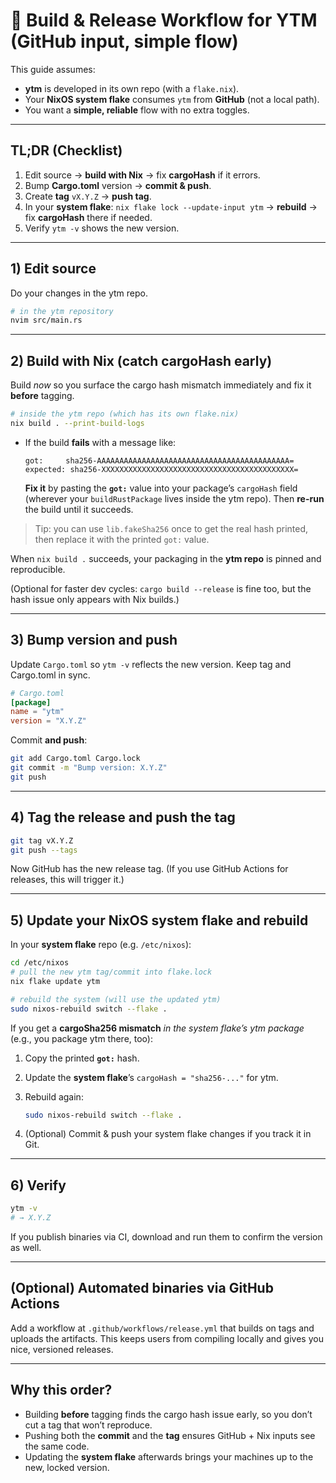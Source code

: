 # 🚀 Build & Release Workflow for YTM (GitHub input, simple flow)

This guide assumes:

- **ytm** is developed in its own repo (with a `flake.nix`).
- Your **NixOS system flake** consumes `ytm` from **GitHub** (not a local path).
- You want a **simple, reliable** flow with no extra toggles.

---

## TL;DR (Checklist)

1) Edit source → **build with Nix** → fix **cargoHash** if it errors.  
2) Bump **Cargo.toml** version → **commit & push**.  
3) Create **tag** `vX.Y.Z` → **push tag**.  
4) In your **system flake**: `nix flake lock --update-input ytm` → **rebuild** → fix **cargoHash** there if needed.  
5) Verify `ytm -v` shows the new version.

---

## 1) Edit source

Do your changes in the ytm repo.

```bash
# in the ytm repository
nvim src/main.rs
```

---

## 2) Build with Nix (catch cargoHash early)

Build *now* so you surface the cargo hash mismatch immediately and fix it **before** tagging.

```bash
# inside the ytm repo (which has its own flake.nix)
nix build . --print-build-logs
```

- If the build **fails** with a message like:
  
  ```
  got:     sha256-AAAAAAAAAAAAAAAAAAAAAAAAAAAAAAAAAAAAAAAAAAA=
  expected: sha256-XXXXXXXXXXXXXXXXXXXXXXXXXXXXXXXXXXXXXXXXXXX=
  ```
  
  **Fix it** by pasting the **`got:`** value into your package’s `cargoHash` field (wherever your `buildRustPackage` lives inside the ytm repo). Then **re-run** the build until it succeeds.

> Tip: you can use `lib.fakeSha256` once to get the real hash printed, then replace it with the printed `got:` value.

When `nix build .` succeeds, your packaging in the **ytm repo** is pinned and reproducible.

(Optional for faster dev cycles: `cargo build --release` is fine too, but the hash issue only appears with Nix builds.)

---

## 3) Bump version **and push**

Update `Cargo.toml` so `ytm -v` reflects the new version. Keep tag and Cargo.toml in sync.

```toml
# Cargo.toml
[package]
name = "ytm"
version = "X.Y.Z"
```

Commit **and push**:

```bash
git add Cargo.toml Cargo.lock
git commit -m "Bump version: X.Y.Z"
git push
```

---

## 4) Tag the release **and push the tag**

```bash
git tag vX.Y.Z
git push --tags
```

Now GitHub has the new release tag. (If you use GitHub Actions for releases, this will trigger it.)

---

## 5) Update your **NixOS system flake** and rebuild

In your **system flake** repo (e.g. `/etc/nixos`):

```bash
cd /etc/nixos
# pull the new ytm tag/commit into flake.lock
nix flake update ytm

# rebuild the system (will use the updated ytm)
sudo nixos-rebuild switch --flake .
```

If you get a **cargoSha256 mismatch** *in the system flake’s ytm package* (e.g., you package ytm there, too):

1. Copy the printed **`got:`** hash.
2. Update the **system flake**’s `cargoHash = "sha256-..."` for ytm.
3. Rebuild again:
   
   ```bash
   sudo nixos-rebuild switch --flake .
   ```
4. (Optional) Commit & push your system flake changes if you track it in Git.

---

## 6) Verify

```bash
ytm -v
# → X.Y.Z
```

If you publish binaries via CI, download and run them to confirm the version as well.

---

## (Optional) Automated binaries via GitHub Actions

Add a workflow at `.github/workflows/release.yml` that builds on tags and uploads the artifacts. This keeps users from compiling locally and gives you nice, versioned releases.

---

## Why this order?

- Building **before** tagging finds the cargo hash issue early, so you don’t cut a tag that won’t reproduce.
- Pushing both the **commit** and the **tag** ensures GitHub + Nix inputs see the same code.
- Updating the **system flake** afterwards brings your machines up to the new, locked version.
